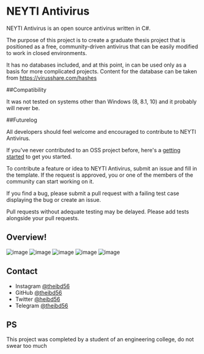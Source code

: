 # NEYTI Antivirus

NEYTI Antivirus is an open source antivirus written in C#.

The purpose of this project is to create a graduate thesis project that is positioned as a free, community-driven antivirus that can be easily modified to work in closed environments.

It has no databases included, and at this point, in can be used only as a basis for more complicated projects. Content for the database can be taken from https://virusshare.com/hashes

##Compatibility

It was not tested on systems other than Windows (8, 8.1, 10) and it probably will never be.

##Futurelog

All developers should feel welcome and encouraged to contribute to NEYTI Antivirus.

If you've never contributed to an OSS project before, here's a [getting started](https://akrabat.com/the-beginners-guide-to-contributing-to-a-github-project/) to get you started.

To contribute a feature or idea to NEYTI Antivirus, submit an issue and fill in the template. If the request is approved, you or one of the members of the community can start working on it.

If you find a bug, please submit a pull request with a failing test case displaying the bug or create an issue.

Pull requests without adequate testing may be delayed. Please add tests alongside your pull requests.

## Overview!

![image](https://user-images.githubusercontent.com/84173880/163362607-791b25a8-6ded-4293-907d-0f08f7e14190.png)
![image](https://user-images.githubusercontent.com/84173880/163362644-234eaf80-95b8-4b88-84c4-6b20532fb65c.png)
![image](https://user-images.githubusercontent.com/84173880/163362681-90045fd7-55be-4097-8736-53cf4a1dc684.png)
![image](https://user-images.githubusercontent.com/84173880/163362992-a9fdfd0c-7f4a-4b18-8d89-a42e1b93e5e0.png)
![image](https://user-images.githubusercontent.com/84173880/163362757-c0be0e83-96e9-4828-abdf-d84b71294132.png)

## Contact

- Instagram [@theibd56](https://www.instagram.com/theibd56)
- GitHub [@theibd56](https://github.com/theibd56)
- Twitter [@heibd56](https://twitter.com/theibd56)
- Telegram [@theibd56](https://t.me/theibd56)

## PS

This project was completed by a student of an engineering college, do not swear too much
